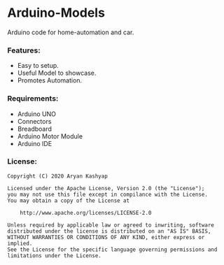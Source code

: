 # Arduino-Models
Arduino code for home-automation and car.


<h3>Features:</h3>

- Easy to setup.
- Useful Model to showcase.
- Promotes Automation.


<h3>Requirements:</h3>

- Arduino UNO
- Connectors
- Breadboard
- Arduino Motor Module
- Arduino IDE



<h3>License:</h3>

```
Copyright (C) 2020 Aryan Kashyap

Licensed under the Apache License, Version 2.0 (the "License");
you may not use this file except in compilance with the License.
You may obtain a copy of the License at

	http://www.apache.org/licenses/LICENSE-2.0

Unless required by applicable law or agreed to inwriting, software
distributed under the license is distributed on an "AS IS" BASIS,
WITHOUT WARRANTIES OR CONDITIONS OF ANY KIND, either express or implied.
See the License for the specific language governing permissions and
limitations under the License.
```